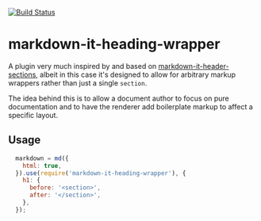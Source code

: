 [![Build Status](https://travis-ci.org/mozilla/markdown-it-heading-wrapper.svg?branch=main)](https://travis-ci.org/mozilla/markdown-it-heading-wrapper)

# markdown-it-heading-wrapper

A plugin very much inspired by and based on [markdown-it-header-sections](https://github.com/arve0/markdown-it-header-sections),
albeit in this case it's designed to allow for arbitrary markup wrappers
rather than just a single `section`.

The idea behind this is to allow a document author to focus on pure
documentation and to have the renderer add boilerplate markup to affect a
specific layout.

## Usage

```js
  markdown = md({
    html: true,
  }).use(require('markdown-it-heading-wrapper'), {
    h1: {
      before: '<section>',
      after: '</section>',
    },
  });
```

